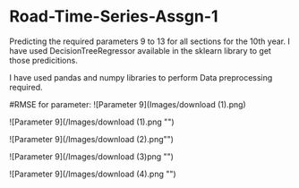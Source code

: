 # Road-Time-Series-Assgn-1
Predicting the required parameters 9 to 13 for all sections for the 10th year. I have used DecisionTreeRegressor available in the sklearn library to get those predicitions.

I have used pandas and numpy libraries to perform Data preprocessing required.

#RMSE for parameter: 
![Parameter 9](Images/download (1).png)

![Parameter 9](/Images/download (1).png "")

![Parameter 9](/Images/download (2).png"")

![Parameter 9](/Images/download (3)png "")

![Parameter 9](/Images/download (4).png "")

